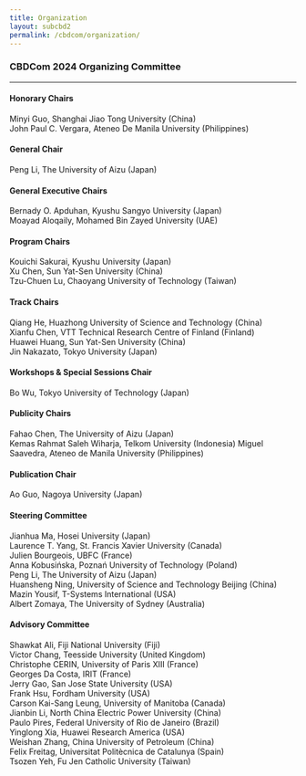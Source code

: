 ```yaml
---
title: Organization
layout: subcbd2
permalink: /cbdcom/organization/
---
```



<h3>CBDCom 2024 Organizing Committee</h3>

<hr/>

<h4>Honorary Chairs</h4>
Minyi Guo, Shanghai Jiao Tong University (China) <br>
John Paul C. Vergara, Ateneo De Manila University (Philippines)

<h4>General Chair</h4>
Peng Li, The University of Aizu (Japan)

<h4>General Executive Chairs</h4>
Bernady O. Apduhan, Kyushu Sangyo University (Japan) <br>
Moayad Aloqaily, Mohamed Bin Zayed University (UAE)

<h4>Program Chairs</h4>
Kouichi Sakurai, Kyushu University (Japan)<br>
Xu Chen, Sun Yat-Sen University (China)<br>
Tzu-Chuen Lu, Chaoyang University of Technology (Taiwan)

<h4>Track Chairs</h4>
Qiang He, Huazhong University of Science and Technology (China) <br>
Xianfu Chen, VTT Technical Research Centre of Finland (Finland) <br>
Huawei Huang, Sun Yat-Sen University (China) <br>
Jin Nakazato, Tokyo University (Japan)
<!-- Track 1: Theories and Algorithms (Track Chair: Qiang He, Huazhong University of Science and Technology, China)<br>
Track 2: Systems and Management (Track Chair: Xianfu Chen, VTT Technical Research Centre of Finland, Finland)<br>
Track 3: Security, Privacy & Trust (Track Chair: Huawei Huang, Sun Yat-Sen University, China)<br>
Track 4: Tools and Applications (Track Chair: TBA) -->

<h4>Workshops & Special Sessions Chair</h4>
Bo Wu, Tokyo University of Technology (Japan)

<h4>Publicity Chairs</h4>
Fahao Chen, The University of Aizu (Japan)<br>
Kemas Rahmat Saleh Wiharja, Telkom University (Indonesia)
Miguel Saavedra, Ateneo de Manila University (Philippines)

<h4> Publication Chair</h4>
Ao Guo, Nagoya University (Japan)

<h4>Steering Committee</h4>
Jianhua Ma, Hosei University (Japan)<br>
Laurence T. Yang, St. Francis Xavier University (Canada)<br>
Julien Bourgeois, UBFC (France)<br>
Anna Kobusińska, Poznań University of Technology (Poland)<br>
Peng Li, The University of Aizu (Japan)<br>
Huansheng Ning, University of Science and Technology Beijing (China)<br>
Mazin Yousif, T-Systems International (USA)<br>
Albert Zomaya, The University of Sydney (Australia)

<h4>Advisory Committee</h4>
Shawkat Ali, Fiji National University (Fiji)<br>
Victor Chang, Teesside University (United Kingdom)<br>
Christophe CERIN, University of Paris XIII (France)<br>
Georges Da Costa, IRIT (France)<br>
Jerry Gao, San Jose State University (USA)<br>
Frank Hsu, Fordham University (USA)<br>
Carson Kai-Sang Leung, University of Manitoba (Canada)<br>
Jianbin Li, North China Electric Power University (China)<br>
Paulo Pires, Federal University of Rio de Janeiro (Brazil)<br>
Yinglong Xia, Huawei Research America (USA)<br>
Weishan Zhang, China University of Petroleum (China)<br>
Felix Freitag, Universitat Politècnica de Catalunya (Spain)<br>
Tsozen Yeh, Fu Jen Catholic University (Taiwan)

